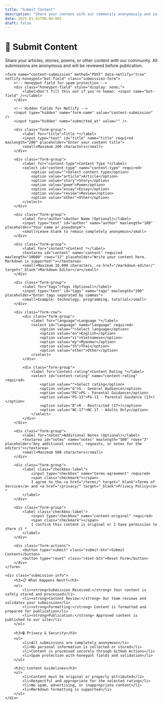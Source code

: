 ```yaml
---
title: "Submit Content"
description: "Share your content with our community anonymously and safely"
date: 2025-01-01T00:00:00Z
draft: false
---
```


<div class="content-submission-container">
    <div class="submission-header">
        <h1>📝 Submit Content</h1>
        <p>Share your articles, stories, poems, or other content with our community. All submissions are anonymous and will be reviewed before publication.</p>
    </div>

    <form name="content-submission" method="POST" data-netlify="true" netlify-honeypot="bot-field" class="submission-form">
        <!-- Honeypot field for spam protection -->
        <div class="honeypot-field" style="display: none;">
            <label>Don't fill this out if you're human: <input name="bot-field" /></label>
        </div>

        <!-- Hidden fields for Netlify -->
        <input type="hidden" name="form-name" value="content-submission" />
        <input type="hidden" name="submitted_at" value="" />

        <div class="form-group">
            <label for="title">Title *</label>
            <input type="text" id="title" name="title" required maxlength="200" placeholder="Enter your content title">
            <small>Maximum 200 characters</small>
        </div>

        <div class="form-group">
            <label for="content-type">Content Type *</label>
            <select id="content-type" name="content-type" required>
                <option value="">Select content type</option>
                <option value="article">Article</option>
                <option value="story">Story</option>
                <option value="poem">Poem</option>
                <option value="essay">Essay</option>
                <option value="review">Review</option>
                <option value="other">Other</option>
            </select>
        </div>

        <div class="form-group">
            <label for="author">Author Name (Optional)</label>
            <input type="text" id="author" name="author" maxlength="100" placeholder="Your name or pseudonym">
            <small>Leave blank to remain completely anonymous</small>
        </div>

        <div class="form-group">
            <label for="content">Content *</label>
            <textarea id="content" name="content" required maxlength="10000" rows="12" placeholder="Write your content here. Markdown is supported!"></textarea>
            <small>Maximum 10,000 characters. <a href="/markdown-editor/" target="_blank">Markdown Editor</a></small>
        </div>

        <div class="form-group">
            <label for="tags">Tags (Optional)</label>
            <input type="text" id="tags" name="tags" maxlength="200" placeholder="Enter tags separated by commas">
            <small>Example: technology, programming, tutorial</small>
        </div>

        <div class="form-row">
            <div class="form-group">
                <label for="language">Language *</label>
                <select id="language" name="language" required>
                    <option value="">Select language</option>
                    <option value="en">English</option>
                    <option value="vi">Vietnamese</option>
                    <option value="my">Myanmar</option>
                    <option value="th">Thai</option>
                    <option value="other">Other</option>
                </select>
            </div>

            <div class="form-group">
                <label for="content-rating">Content Rating *</label>
                <select id="content-rating" name="content-rating" required>
                    <option value="">Select rating</option>
                    <option value="G">G - General Audience</option>
                    <option value="PG">PG - Parental Guidance</option>
                    <option value="PG-13">PG-13 - Parental Guidance (13+)</option>
                    <option value="R">R - Restricted (17+)</option>
                    <option value="NC-17">NC-17 - Adults Only</option>
                </select>
            </div>
        </div>

        <div class="form-group">
            <label for="notes">Additional Notes (Optional)</label>
            <textarea id="notes" name="notes" maxlength="500" rows="3" placeholder="Any additional context, requests, or notes for the editors"></textarea>
            <small>Maximum 500 characters</small>
        </div>

        <div class="form-group">
            <label class="checkbox-label">
                <input type="checkbox" name="terms-agreement" required>
                <span class="checkmark"></span>
                I agree to the <a href="/terms/" target="_blank">Terms of Service</a> and <a href="/privacy/" target="_blank">Privacy Policy</a> *
            </label>
        </div>

        <div class="form-group">
            <label class="checkbox-label">
                <input type="checkbox" name="content-original" required>
                <span class="checkmark"></span>
                I confirm this content is original or I have permission to share it *
            </label>
        </div>

        <div class="form-actions">
            <button type="submit" class="submit-btn">Submit Content</button>
            <button type="reset" class="reset-btn">Reset Form</button>
        </div>
    </form>

    <div class="submission-info">
        <h3>📋 What Happens Next?</h3>
        <ol>
            <li><strong>Submission Received:</strong> Your content is safely stored and processed</li>
            <li><strong>Content Review:</strong> Our team reviews and validates your submission</li>
            <li><strong>Formatting:</strong> Content is formatted and prepared for publication</li>
            <li><strong>Publication:</strong> Approved content is published to our site</li>
        </ol>

        <h3>🔒 Privacy & Security</h3>
        <ul>
            <li>All submissions are completely anonymous</li>
            <li>No personal information is collected or stored</li>
            <li>Content is processed securely through GitHub Actions</li>
            <li>Spam protection with honeypot fields and validation</li>
        </ul>

        <h3>📝 Content Guidelines</h3>
        <ul>
            <li>Content must be original or properly attributed</li>
            <li>Respectful and appropriate for the selected rating</li>
            <li>No spam, advertising, or inappropriate content</li>
            <li>Markdown formatting is supported</li>
        </ul>
    </div>
</div>

<script>
// Set submission timestamp when form loads
document.addEventListener('DOMContentLoaded', function() {
    const timestampField = document.querySelector('input[name="submitted_at"]');
    if (timestampField) {
        timestampField.value = new Date().toISOString();
    }

    // Form validation and enhancement
    const form = document.querySelector('.submission-form');
    const contentField = document.getElementById('content');
    const titleField = document.getElementById('title');
    const tagsField = document.getElementById('tags');

    // Character counter for content
    if (contentField) {
        const updateCharCount = () => {
            const remaining = 10000 - contentField.value.length;
            const small = contentField.nextElementSibling;
            if (small) {
                small.innerHTML = `Maximum 10,000 characters. <span class="char-count ${remaining < 100 ? 'warning' : ''}">${remaining} remaining</span>. <a href="/markdown-editor/" target="_blank">Markdown Editor</a>`;
            }
        };
        contentField.addEventListener('input', updateCharCount);
        updateCharCount();
    }

    // Character counter for title
    if (titleField) {
        const updateTitleCount = () => {
            const remaining = 200 - titleField.value.length;
            const small = titleField.nextElementSibling;
            if (small) {
                small.innerHTML = `Maximum 200 characters. <span class="char-count ${remaining < 20 ? 'warning' : ''}">${remaining} remaining</span>`;
            }
        };
        titleField.addEventListener('input', updateTitleCount);
        updateTitleCount();
    }

    // Tags formatting
    if (tagsField) {
        tagsField.addEventListener('blur', function() {
            if (this.value) {
                // Clean up tags: remove extra spaces, commas, and format
                const tags = this.value
                    .split(',')
                    .map(tag => tag.trim())
                    .filter(tag => tag.length > 0)
                    .join(', ');
                this.value = tags;
            }
        });
    }

    // Form submission handling
    if (form) {
        form.addEventListener('submit', function(e) {
            // Additional client-side validation
            const requiredFields = form.querySelectorAll('[required]');
            let isValid = true;

            requiredFields.forEach(field => {
                if (!field.value.trim()) {
                    isValid = false;
                    field.classList.add('error');
                } else {
                    field.classList.remove('error');
                }
            });

            if (!isValid) {
                e.preventDefault();
                alert('Please fill in all required fields.');
                return;
            }

            // Show submission message
            const submitBtn = form.querySelector('.submit-btn');
            if (submitBtn) {
                submitBtn.textContent = 'Submitting...';
                submitBtn.disabled = true;
            }
        });
    }
});
</script>